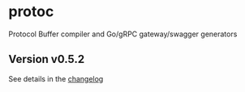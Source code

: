 # protoc
Protocol Buffer compiler and Go/gRPC gateway/swagger generators

## Version v0.5.2

See details in the [changelog](docs/CHANGELOG.md)
